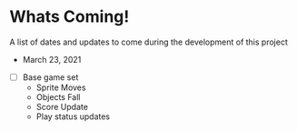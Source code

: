 # Whats Coming!
A list of dates and updates to come during the development of this project

* March 23, 2021
- [ ] Base game set
    - Sprite Moves
    - Objects Fall
    - Score Update
    - Play status updates

